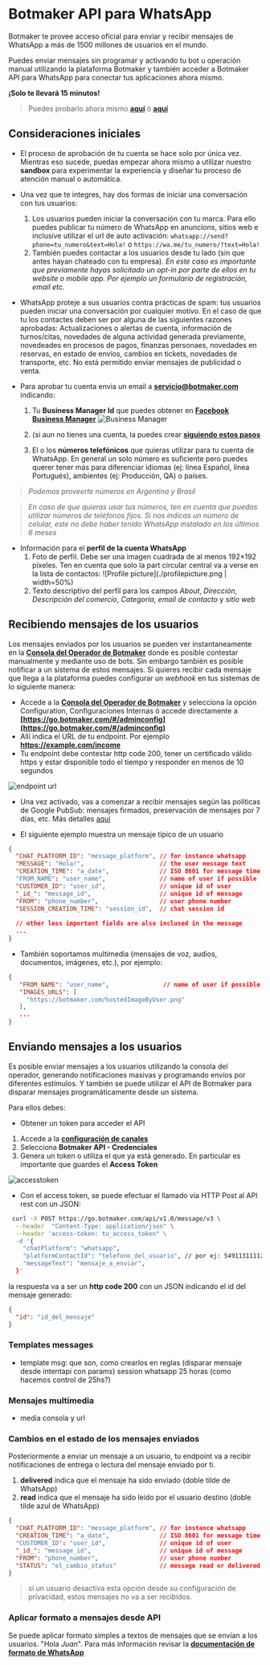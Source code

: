 
# Botmaker API para WhatsApp

Botmaker te provee acceso oficial para enviar y recibir mensajes de WhatsApp a más de 1500 millones de usuarios en el mundo. 

Puedes enviar mensajes sin programar y activando tu bot u operación manual utilizando la plataforma Botmaker y también acceder a Botmaker API 
para WhatsApp para conectar tus aplicaciones ahora mismo. 

**¡Solo te llevará 15 minutos!**

> Puedes probarlo ahora mismo **[aquí](whatsapp://send?phone=5491151234696&text=Hola!)** ó **[aquí](https://wa.me/5491151234696/?text=Hola!)** 


## Consideraciones iniciales

- El proceso de aprobación de tu cuenta se hace solo por única vez. Mientras eso sucede, puedas empezar ahora mismo a utilizar
nuestro **sandbox** para experimentar la experiencia y diseñar tu proceso de atención manual o automática.

- Una vez que te integres, hay dos formas de iniciar una conversación con tus usuarios:
  1. Los usuarios pueden iniciar la conversación con tu marca. Para ello puedes publicar tu número de WhatsApp en anuncions, sitios
  web e inclusive utilizar el url de auto activación: ```whatsapp://send?phone=tu_numero&text=Hola!``` o ```https://wa.me/tu_numero/?text=Hola!```
  1. También puedes contactar a los usuarios desde tu lado (sin que antes hayan chateado con tu empresa). _En este caso es
  importante que previamente hayas solicitado un opt-in por parte de ellos en tu website o mobile app. Por ejemplo un formulario
  de registración, email etc._

- WhatsApp proteje a sus usuarios contra prácticas de spam: tus usuarios pueden iniciar una conversación por cualquier motivo. 
En el caso de que tu los contactes deben ser por alguna de las siguientes razones aprobadas: Actualizaciones o alertas de cuenta, 
información de turnos/citas, novedades de alguna actividad generada previamente, novedeades en procesos de pagos, finanzas
personaes, novedades en reservas, en estado de envíos, cambios en tickets, novedades de transporte, etc.
No está permitido enviar mensajes de publicidad o venta.

- Para aprobar tu cuenta envia un email a **[servicio@botmaker.com](mailto:servicio@botmaker.com)** indicando:
 
  1. Tu **Business Manager Id** que puedes obtener en **[Facebook Business Manager](https://business.facebook.com/settings/info)**
![Business Manager](./businessmanager.png)
  1. (si aun no tienes una cuenta, la puedes crear **[siguiendo estos pasos](https://www.facebook.com/business/help/1710077379203657)**

  1. El o los **números telefónicos** que quieras utilizar para tu cuenta de WhatsApp.
En general un solo número es suficiente pero puedes querer tener más para diferenciar idiomas (ej: línea Español, línea Portugués), ambientes 
(ej: Producción, QA) o países. 

> _Podemos proveerte números en Argentina y Brasil_

> _En caso de que quieras usar tus números, ten en cuenta que puedas utilizar números de teléfonos fijos. Si nos indicas un número de celular, 
este no debe haber tenido WhatsApp instalado en los últimos 6 meses_

- Información para el **perfil de la cuenta WhatsApp**
  1. Foto de perfil. Debe ser una imagen cuadrada de al menos 192×192 píxeles. Ten en cuenta que solo la part circular central 
  va a verse en la lista de contactos:
 ![Profile picture](./profilepicture.png | width=50%)
  1. Texto descriptivo del perfil para los campos _About_, _Dirección_, _Descripción del comercio_, _Categoría_, _email de contacto_ y _sitio web_


## Recibiendo mensajes de los usuarios

Los mensajes enviados por los usuarios se pueden ver instantaneamente en la **[Consola del Operador de Botmaker](https://go.botmaker.com)** donde
es posible contestar manualmente y mediante uso de bots. Sin embargo también es posible notificar a un sistema de estos mensajes.
Si quieres recibir cada mensaje que llega a la plataforma puedes configurar un _webhook_ en tus sistemas de lo siguiente manera:

- Accede a la **[Consola del Operador de Botmaker](https://go.botmaker.com)** y selecciona la opción Configuration, Configuraciones Internas ó accede directamente
a **[https://go.botmaker.com/#/adminconfig](https://go.botmaker.com/#/adminconfig)**
- Allí indica el URL de tu endpoint. Por ejemplo **https://example.com/income** 
- Tu endpoint debe contestar http code 200, tener un certificado válido https y estar disponible todo el tiempo y responder en menos de 10 segundos

 ![endpoint url](./endpoint-url.png)

- Una vez activado, vas a comenzar a recibir mensajes según las políticas de Google PubSub: mensajes firmados, preservación de mensajes por 7 días, etc.
Más detalles [aquí](https://cloud.google.com/pubsub/docs/push)

- El siguiente ejemplo muestra un mensaje típico de un usuario
```json
{
  "CHAT_PLATFORM_ID": "message_platform", // for instance whatsapp 
  "MESSAGE": "Hola!",                     // the user message text
  "CREATION_TIME": "a_date",              // ISO 8601 for message time, for instance 2018-09-03T14:30:24.578Z
  "FROM_NAME": "user_name",               // name of user if possible
  "CUSTOMER_ID": "user_id",               // unique id of user
  "_id_": "message_id",                   // unique id of message
  "FROM": "phone_number",                 // user phone number
  "SESSION_CREATION_TIME": "session_id",  // chat session id
  
  // other less important fields are also inclused in the message
  ...
}
```

- También soportamos multimedia (mensajes de voz, audios, documentos, imágenes, etc.), por ejemplo:

```json
{
   "FROM_NAME": "user_name",               // name of user if possible
   "IMAGES_URLS": [
     "https://botmaker.com/hostedImageByUser.png"
   ],
   ...
}
```


## Enviando mensajes a los usuarios

Es posible enviar mensajes a los usuarios utilizando la consola del operador, generando notificaciones masivas y programando envíos por diferentes estímulos. 
Y también se puede utilizar el API de Botmaker para disparar mensajes programáticamente desde un sistema.

Para ellos debes:

- Obtener un token para acceder el API
1. Accede a la **[configuración de canales](https://go.botmaker.com/#/platforms)**
1. Selecciona **Botmaker API - Credenciales**
1. Genera un token o utiliza el que ya está generado. En particular es importante que guardes el **Access Token**

![accesstoken](./accesstoken.png)

- Con el access token, se puede efectuar el llamado via HTTP Post al API rest con un JSON:

```bash
 curl -X POST https://go.botmaker.com/api/v1.0/message/v3 \
  --header  "Content-Type: application/json" \
  --header 'access-token: tu_access_token" \
  -d '{
    "chatPlatform": "whatsapp",
    "platformContactId": "telefono_del_usuario", // por ej: 5491131111234
    "messageText": "mensaje_a_enviar",
  }'
```

la respuesta va a ser un **http code 200** con un JSON indicando el id del mensaje generado:

```json
{
  "id": "id_del_mensaje"
}
```

### Templates messages
- template msg: que son, como crearlos en reglas (disparar mensaje desde intentapi con params) session whatsapp 25 horas (como hacemos control de 25hs?)


### Mensajes multimedia
- media consola y url


### Cambios en el estado de los mensajes enviados

Posteriormente a enviar un mensaje a un usuario, tu endpoint va a recibir notificaciones de entrega o lectura del mensaje enviado por ti.

1. **delivered** indica que el mensaje ha sido enviado (doble tilde de WhatsApp) 
1. **read** indica que el mensaje ha sido leído por el usuario destino (doble tilde azul de WhatsApp) 

```json
{
  "CHAT_PLATFORM_ID": "message_platform", // for instance whatsapp 
  "CREATION_TIME": "a_date",              // ISO 8601 for message time, for instance 2018-09-03T14:30:24.578Z
  "CUSTOMER_ID": "user_id",               // unique id of user
  "_id_": "message_id",                   // unique id of message
  "FROM": "phone_number",                 // user phone number
  "STATUS": "el_cambio_status"            // message read or delivered
}
```

> si un usuario desactiva esta opción desde su configuración de privacidad, estos mensajes no va a ser recibidos.


### Aplicar formato a mensajes desde API

Se puede aplicar formato simples a textos de mensajes que se envían a los usuarios. "Hola _Juan_". Para más información revisar la 
**[documentación de formato de WhatsApp](https://faq.whatsapp.com/en/android/26000002/)**
